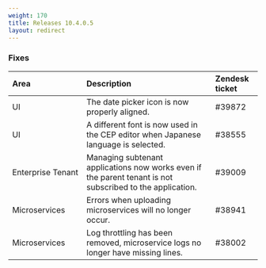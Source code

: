 ```yaml
---
weight: 170
title: Releases 10.4.0.5
layout: redirect
---
```


### Fixes

<table>
<colgroup><col width="150">
</colgroup><thead>
<tr>
<th style="text-align:left">Area</th>
<th style="text-align:left">Description</th>
<th style="text-align:left">Zendesk ticket</th>
</tr>
</thead>
<tbody>
<tr>
<td style="text-align:left">UI</td>
<td style="text-align:left"> The date picker icon is now properly aligned.</td>
<td style="text-align:left">#39872 </td>
</tr>
<tr>
<td style="text-align:left">UI</td>
<td style="text-align:left">A different font is now used in the CEP editor when Japanese language is selected.</td>
<td style="text-align:left">#38555</td>
</tr>
<tr>
<td style="text-align:left">Enterprise Tenant</td>
<td style="text-align:left">Managing subtenant applications now works even if the parent tenant is not subscribed to the application.</td>
<td style="text-align:left">#39009</td>
</tr>
<tr>
<td style="text-align:left">Microservices</td>
<td style="text-align:left">Errors when uploading microservices will no longer occur.</td>
<td>#38941</td>
</tr>
<tr>
<td style="text-align:left">Microservices</td>
<td style="text-align:left">Log throttling has been removed, microservice logs no longer have missing lines.</td>
<td>#38002</td>
</tr>
</tbody>
</table>